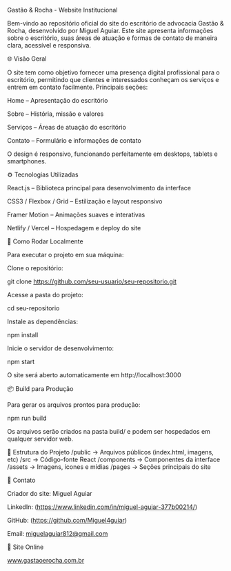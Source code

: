 Gastão & Rocha - Website Institucional

Bem-vindo ao repositório oficial do site do escritório de advocacia Gastão & Rocha, desenvolvido por Miguel Aguiar. Este site apresenta informações sobre o escritório, suas áreas de atuação e formas de contato de maneira clara, acessível e responsiva.

🌐 Visão Geral

O site tem como objetivo fornecer uma presença digital profissional para o escritório, permitindo que clientes e interessados conheçam os serviços e entrem em contato facilmente.
Principais seções:

Home – Apresentação do escritório

Sobre – História, missão e valores

Serviços – Áreas de atuação do escritório

Contato – Formulário e informações de contato

O design é responsivo, funcionando perfeitamente em desktops, tablets e smartphones.

⚙️ Tecnologias Utilizadas

React.js – Biblioteca principal para desenvolvimento da interface

CSS3 / Flexbox / Grid – Estilização e layout responsivo

Framer Motion – Animações suaves e interativas

Netlify / Vercel – Hospedagem e deploy do site

🚀 Como Rodar Localmente

Para executar o projeto em sua máquina:

Clone o repositório:

git clone https://github.com/seu-usuario/seu-repositorio.git


Acesse a pasta do projeto:

cd seu-repositorio


Instale as dependências:

npm install


Inicie o servidor de desenvolvimento:

npm start


O site será aberto automaticamente em http://localhost:3000

📦 Build para Produção

Para gerar os arquivos prontos para produção:

npm run build


Os arquivos serão criados na pasta build/ e podem ser hospedados em qualquer servidor web.

📁 Estrutura do Projeto
/public        -> Arquivos públicos (index.html, imagens, etc)
/src           -> Código-fonte React
  /components  -> Componentes da interface
  /assets      -> Imagens, ícones e mídias
  /pages       -> Seções principais do site

📝 Contato

Criador do site: Miguel Aguiar

LinkedIn: (https://www.linkedin.com/in/miguel-aguiar-377b00214/)

GitHub: (https://github.com/Miguel4guiar)

Email: miguelaguiar812@gmail.com

🔗 Site Online

www.gastaoerocha.com.br
 
